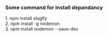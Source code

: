 <h3>Some command for install depandancy</h3>
1. npm install slugify <br>
2. npm install -g nodemon <br>
3. npm install nodemon --save-dev <br>
